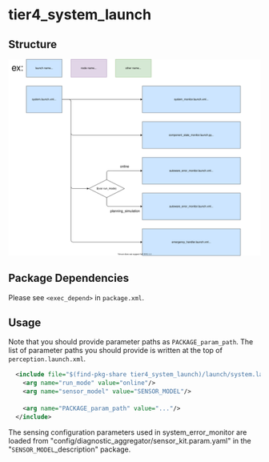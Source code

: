 # tier4_system_launch

## Structure

![tier4_system_launch](./system_launch.drawio.svg)

## Package Dependencies

Please see `<exec_depend>` in `package.xml`.

## Usage

Note that you should provide parameter paths as `PACKAGE_param_path`. The list of parameter paths you should provide is written at the top of `perception.launch.xml`.

```xml
  <include file="$(find-pkg-share tier4_system_launch)/launch/system.launch.xml">
    <arg name="run_mode" value="online"/>
    <arg name="sensor_model" value="SENSOR_MODEL"/>

    <arg name="PACKAGE_param_path" value="..."/>
  </include>
```

The sensing configuration parameters used in system_error_monitor are loaded from "config/diagnostic_aggregator/sensor_kit.param.yaml" in the "`SENSOR_MODEL`\_description" package.
